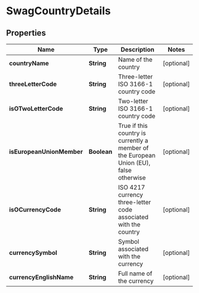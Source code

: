 
# SwagCountryDetails

## Properties
Name | Type | Description | Notes
------------ | ------------- | ------------- | -------------
**countryName** | **String** | Name of the country |  [optional]
**threeLetterCode** | **String** | Three-letter ISO 3166-1 country code |  [optional]
**isOTwoLetterCode** | **String** | Two-letter ISO 3166-1 country code |  [optional]
**isEuropeanUnionMember** | **Boolean** | True if this country is currently a member of the European Union (EU), false otherwise |  [optional]
**isOCurrencyCode** | **String** | ISO 4217 currency three-letter code associated with the country |  [optional]
**currencySymbol** | **String** | Symbol associated with the currency |  [optional]
**currencyEnglishName** | **String** | Full name of the currency |  [optional]



